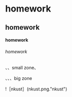 # homework
## homework
#### homework
###### homework


 、、small zone、

、、、big zone


!［nkust］(nkust.png."nkust")
